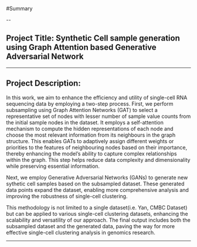 #Summary

--
## Project Title: Synthetic Cell sample generation using Graph Attention based Generative Adversarial Network
---

## Project Description: 
In this work, we aim to enhance the efficiency and utility of single-cell RNA sequencing data by employing a two-step process. 
First, we perform subsampling using Graph Attention Networks (GAT) to select a representative set of nodes with lesser number of sample value counts from the initial sample nodes in the dataset. It employs a self-attention mechanism to compute the hidden representations of each node and choose the most relevant information from its neighbours in the graph structure. This enables GATs to adaptively assign different weights or priorities to the features of neighbouring nodes based on their importance, thereby enhancing the model’s ability to capture complex relationships within the graph. This step helps reduce data complexity and dimensionality while preserving essential information.

Next, we employ Generative Adversarial Networks (GANs) to generate new sythetic cell samples based on the subsampled dataset. These generated data points expand the dataset, enabling more comprehensive analysis and improving the robustness of single-cell clustering.

This methodology is not limited to a single dataset(i.e. Yan, CMBC Dataset) but can be applied to various single-cell clustering datasets, enhancing the scalability and versatility of our approach. The final output includes both the subsampled dataset and the generated data, paving the way for more effective single-cell clustering analysis in genomics research.

---
